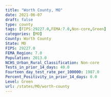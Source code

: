 ```yaml
---
title: "Worth County, MO"
date: 2021-06-07
draft: false
type: county
tags: [FIPS:29227.0,FEMA:7.0,Non-core,Green]
categories: [MO]
County: Worth County
State: MO
FIPS: 29227.0
FEMA_Region: 7.0
Population: 2013.0
NCHS_Urban_Rural_Classification: Non-core
Tests_in_prior_14_days: 40.0
Fourteen_day_test_rate_per_100000: 1987.0
Percent_Positivity_in_prior_14_days: 0.0
Level: Green
url: /states/MO/worth-county
---
```



